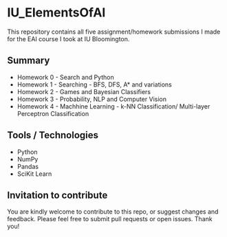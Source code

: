 # IU_ElementsOfAI
This repository contains all five assignment/homework submissions I made for the EAI course I took at IU Bloomington.

## Summary
* Homework 0 - Search and Python
* Homework 1 - Searching - BFS, DFS, A* and variations
* Homework 2 - Games and Bayesian Classifiers
* Homework 3 - Probability, NLP and Computer Vision
* Homework 4 - Machhine Learning - k-NN Classification/ Multi-layer Perceptron Classification

## Tools / Technologies
* Python
* NumPy
* Pandas
* SciKit Learn

## Invitation to contribute
You are kindly welcome to contribute to this repo, or suggest changes and feedback. Please feel free to submit pull requests or open issues. Thank you!
